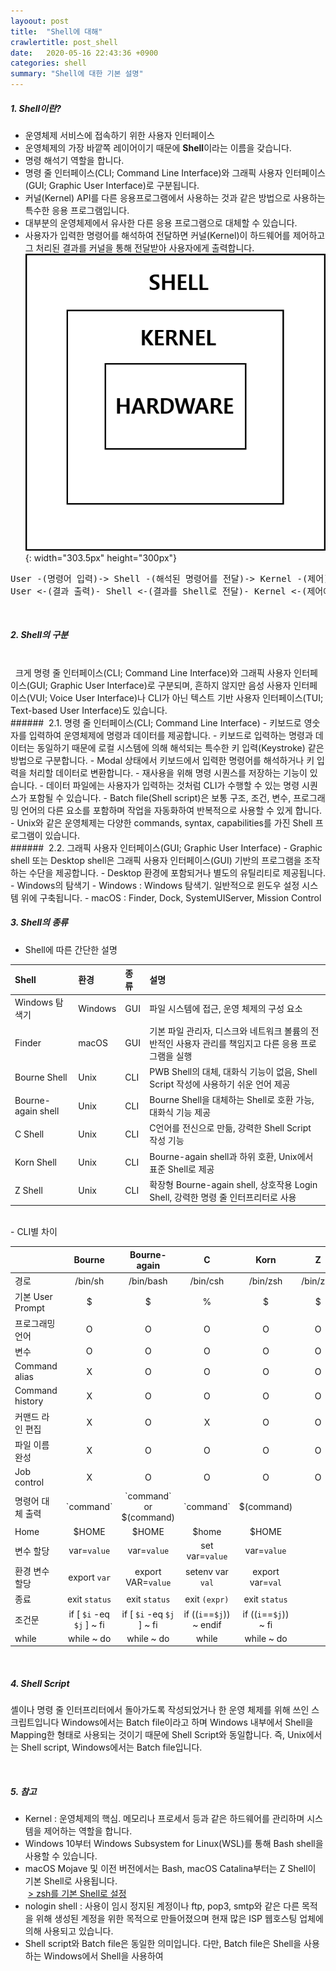 ```yaml
---
layoout: post
title:  "Shell에 대해"
crawlertitle: post_shell
date:   2020-05-16 22:43:36 +0900
categories: shell
summary: "Shell에 대한 기본 설명"
---
```

##### 1. Shell이란?  
- 운영체제 서비스에 접속하기 위한 사용자 인터페이스
- 운영체제의 가장 바깥쪽 레이어이기 때문에 **Shell**이라는 이름을 갖습니다.
- 명령 해석기 역할을 합니다.
- 명령 줄 인터페이스(CLI; Command Line Interface)와 그래픽 사용자 인터페이스(GUI; Graphic User Interface)로 구분됩니다.
- 커널(Kernel) API를 다른 응용프로그램에서 사용하는 것과 같은 방법으로 사용하는 특수한 응용 프로그램입니다.
- 대부분의 운영체제에서 유사한 다른 응용 프로그램으로 대체할 수 있습니다.
- 사용자가 입력한 명령어를 해석하여 전달하면 커널(Kernel)이 하드웨어를 제어하고 그 처리된 결과를 커널을 통해 전달받아 사용자에게 출력합니다.  ![Shell 설명](/assets/images/post_shell.png){: width="303.5px" height="300px"}
<pre>
User -(명령어 입력)-> Shell -(해석된 명령어를 전달)-> Kernel -(제어)-> Hardware
User <-(결과 출력)- Shell <-(결과를 Shell로 전달)- Kernel <-(제어에 대한 결과 전달)- Hardware
</pre>

<br>  

##### 2. Shell의 구분  
<br>
&nbsp; 크게 명령 줄 인터페이스(CLI; Command Line Interface)와 그래픽 사용자 인터페이스(GUI; Graphic User Interface)로 구분되며, 흔하지 않지만 음성 사용자 인터페이스(VUI; Voice User Interface)나 CLI가 아닌 텍스트 기반 사용자 인터페이스(TUI; Text-based User Interface)도 있습니다.

<br>
###### &nbsp;2.1. 명령 줄 인터페이스(CLI; Command Line Interface)
- 키보드로 영숫자를 입력하여 운영체제에 명령과 데이터를 제공합니다.
- 키보드로 입력하는 명령과 데이터는 동일하기 때문에 로컬 시스템에 의해 해석되는 특수한 키 입력(Keystroke) 같은 방법으로 구분합니다.
- Modal 상태에서 키보드에서 입력한 명령어를 해석하거나 키 입력을 처리할 데이터로 변환합니다.
- 재사용을 위해 명령 시퀀스를 저장하는 기능이 있습니다.
- 데이터 파일에는 사용자가 입력하는 것처럼 CLI가 수행할 수 있는 명령 시퀀스가 포함될 수 있습니다.
- Batch file(Shell script)은 보통 구조, 조건, 변수, 프로그래밍 언어의 다른 요소를 포함하며 작업을 자동화하여 반복적으로 사용할 수 있게 합니다.
- Unix와 같은 운영체제는 다양한 commands, syntax, capabilities를 가진 Shell 프로그램이 있습니다.

<br>  
###### &nbsp;2.2. 그래픽 사용자 인터페이스(GUI; Graphic User Interface)  
- Graphic shell 또는 Desktop shell은 그래픽 사용자 인터페이스(GUI) 기반의 프로그램을 조작하는 수단을 제공합니다.
- Desktop 환경에 포함되거나 별도의 유틸리티로 제공됩니다.
- Windows의 탐색기 
- Windows : Windows 탐색기. 일반적으로 윈도우 설정 시스템 위에 구축됩니다.
- macOS : Finder, Dock, SystemUIServer, Mission Control

<br>

##### 3. Shell의 종류

- Shell에 따른 간단한 설명  

|Shell                    |환경       |종류|설명 |
|:------------------|:----------|:----|:- |
|Windows 탐색기 |Windows|GUI|파일 시스템에 접근, 운영 체제의 구성 요소|
|Finder                  |macOS   |GUI|기본 파일 관리자, 디스크와 네트워크 볼륨의 전반적인 사용자 관리를 책임지고 다른 응용 프로그램을 실행|
|Bourne Shell        |Unix       |CLI|PWB Shell의 대체,  대화식 기능이 없음, Shell Script 작성에 사용하기 쉬운 언어 제공|
|Bourne-again shell|Unix       |CLI|Bourne Shell을 대체하는 Shell로 호환 가능, 대화식 기능 제공|
|C Shell                 |Unix        |CLI|C언어를 전신으로 만듦, 강력한 Shell Script 작성 기능|
|Korn Shell            |Unix        |CLI|Bourne-again shell과 하위 호환, Unix에서 표준 Shell로 제공|
|Z Shell                 |Unix        |CLI|확장형 Bourne-again shell, 상호작용 Login Shell, 강력한 명령 줄 인터프리터로 사용|

<br>
- CLI별 차이  

|                                         |Bourne          |Bourne-again                       |C            |Korn      |Z            |
|:--------------------|:-------------:|:------------------------------:|:---------:|:---------:|:---------:|
|경로                       |/bin/sh         |/bin/bash                             |/bin/csh|/bin/zsh |/bin/zsh |
|기본 User Prompt  |$                   |$                                          |%          |$             |$            |
|프로그래밍 언어    |O                  |O                                          |O          |O            |O           |
|변수                        |O                  |O                                          |O          |O            |O           |
|Command alias      |X                  |O                                          |O          |O            |O           |
|Command history  |X                  |O                                          |O          |O            |O           |
|커맨드 라인 편집   |X                  |O                                          |X          |O            |O           |
|파일 이름 완성       |X                  |O                                          |O          |O            |O           |
|Job control             |X                  |O                                          |O          |O            |O           |
|명령어 대체 출력   |\`command\` |\`command\` or $(command) |\`command\` |$(command) |  |
|Home                     |$HOME  | $HOME | $home | $HOME |             |
|변수 할당               |var=`value`  | var=`value` | set var=`value` | var=`value` |             |
|환경 변수 할당      |export `var`  | export VAR=`value` | setenv var `val` | export var=`val` |             |
|종료                      |exit `status`  | exit `status` | exit `(expr)` | exit `status` |             |
|조건문            |if [ `$i` -eq `$j` ] ~ fi  |if [ `$i` -eq `$j` ] ~ fi  |if ((`i`==`$j`)) ~ endif  |if ((`i`==`$j`)) ~ fi   |             |
|while                     |while ~ do  | while ~ do | while | while ~ do |             |

<br>

##### 4. Shell Script  
셸이나 명령 줄 인터프리터에서 돌아가도록 작성되었거나 한 운영 체제를 위해 쓰인 스크립트입니다
Windows에서는 Batch file이라고 하며 Windows 내부에서 Shell을 Mapping한 형태로 사용되는 것이기 때문에 Shell Script와 동일합니다.
즉, Unix에서는 Shell script, Windows에서는 Batch file입니다.

<br>

##### 5. 참고   
- Kernel : 운영체제의 핵심. 메모리나 프로세서 등과 같은 하드웨어를 관리하며 시스템을 제어하는 역할을 합니다.
- Windows 10부터 Windows Subsystem for Linux(WSL)를 통해 Bash shell을 사용할 수 있습니다.
- macOS Mojave 및 이전 버전에서는 Bash, macOS Catalina부터는 Z Shell이 기본 Shell로 사용됩니다.  <br> &nbsp;[> zsh를 기본 Shell로 설정](https://support.apple.com/en-us/HT208050)  
- nologin shell : 사용이 임시 정지된 계정이나 ftp, pop3, smtp와 같은 다른 목적을 위해 생성된 계정을 위한 목적으로 만들어졌으며 현재 많은 ISP 웹호스팅 업체에 의해 사용되고 있습니다. 
- Shell script와 Batch file은 동일한 의미입니다. 다만, Batch file은 Shell을 사용하는 Windows에서 Shell을 사용하여 
